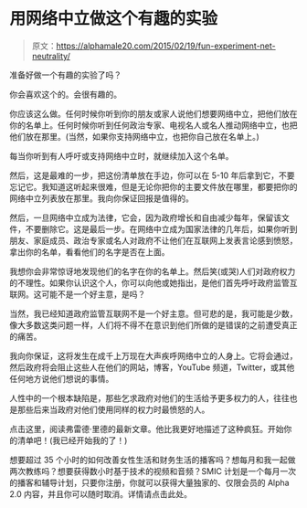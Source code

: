 # 用网络中立做这个有趣的实验

> 原文：<https://alphamale20.com/2015/02/19/fun-experiment-net-neutrality/>

准备好做一个有趣的实验了吗？

你会喜欢这个的。会很有趣的。

你应该这么做。任何时候你听到你的朋友或家人说他们想要网络中立，把他们放在你的名单上。任何时候你听到任何政治专家、电视名人或名人推动网络中立，也把他们放在那里。(当然，如果你支持网络中立，也把你自己放在名单上。)

每当你听到有人呼吁或支持网络中立时，就继续加入这个名单。

然后，这是最难的一步，把这份清单放在手边，你可以在 5-10 年后拿到它，不要忘记它。我知道这听起来很难，但是无论你把你的主要文件放在哪里，都要把你的网络中立列表放在那里。我向你保证回报是值得的。

然后，一旦网络中立成为法律，它会，因为政府增长和自由减少每年，保留该文件，不要删除它。这是最后一步。在网络中立成为国家法律的几年后，如果你听到朋友、家庭成员、政治专家或名人对政府不让他们在互联网上发表言论感到愤怒，拿出你的名单，看看他们的名字是否在上面。

我想你会非常惊讶地发现他们的名字在你的名单上。然后笑(或哭)人们对政府权力的不理性。如果你认识这个人，你可以向他或她指出，是他们首先呼吁政府监管互联网。这可能不是一个好主意，是吗？

当然，我已经知道政府监管互联网不是一个好主意。但可悲的是，我可能是少数，像大多数这类问题一样，人们将不得不在意识到他们所做的是错误的之前遭受真正的痛苦。

我向你保证，这将发生在成千上万现在大声疾呼网络中立的人身上。它将会通过，然后政府将会阻止这些人在他们的网站，博客，YouTube 频道，Twitter，或其他任何地方说他们想说的事情。

人性中的一个根本缺陷是，那些乞求政府对他们的生活给予更多权力的人，往往也是那些后来当政府对他们使用同样的权力时最愤怒的人。

点击这里，阅读弗雷德·里德的最新文章。他比我更好地描述了这种疯狂。开始你的清单吧！(我已经开始我的了！)

想要超过 35 个小时的如何改善女性生活和财务生活的播客吗？想每月和我一起做两次教练吗？想要获得数小时基于技术的视频和音频？SMIC 计划是一个每月一次的播客和辅导计划，只要你注册，你就可以获得大量独家的、仅限会员的 Alpha 2.0 内容，并且你可以随时取消。详情请点击此处。